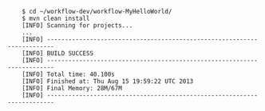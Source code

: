         $ cd ~/workflow-dev/workflow-MyHelloWorld/
        $ mvn clean install
        [INFO] Scanning for projects...
        ...
        [INFO] ------------------------------------------------------------------------
        [INFO] BUILD SUCCESS
        [INFO] ------------------------------------------------------------------------
        [INFO] Total time: 40.100s
        [INFO] Finished at: Thu Aug 15 19:59:22 UTC 2013
        [INFO] Final Memory: 28M/67M
        [INFO] ------------------------------------------------------------------------
